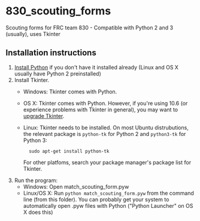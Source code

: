 830_scouting_forms
==================

Scouting forms for FRC team 830 - Compatible with Python 2 and 3 (usually), uses Tkinter

Installation instructions
-------------------------
1. [Install Python](https://www.python.org/downloads/) if you don't have it installed already (Linux and OS X usually have Python 2 preinstalled)
2. Install Tkinter.
    * Windows: Tkinter comes with Python.
    * OS X: Tkinter comes with Python. However, if you're using 10.6 (or experience problems with Tkinter in general), you may want to [upgrade Tkinter](https://www.python.org/download/mac/tcltk).
    * Linux: Tkinter needs to be installed. On most Ubuntu distrubutions, the relevant package is `python-tk` for Python 2 and `python3-tk` for Python 3:
        
            sudo apt-get install python-tk
        
        For other platfoms, search your package manager's package list for Tkinter.
3. Run the program:
    * Windows: Open match_scouting_form.pyw
    * Linux/OS X: Run `python match_scouting_form.pyw` from the command line (from this folder). You can probably get your system to automatically open .pyw files with Python ("Python Launcher" on OS X does this)
